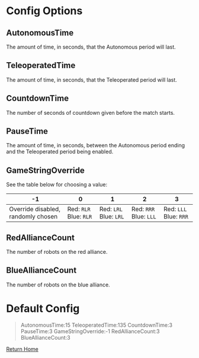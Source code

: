 # Config Options
## AutonomousTime
The amount of time, in seconds, that the Autonomous period will last.

## TeleoperatedTime
The amount of time, in seconds, that the Teleoperated period will last.

## CountdownTime
The number of seconds of countdown given before the match starts.

## PauseTime
The amount of time, in seconds, between the Autonomous period ending and the Teleoperated period being enabled.

## GameStringOverride
See the table below for choosing a value:

| -1 | 0 | 1 | 2 | 3 |
|---|---|---|---|---|
| Override disabled, randomly chosen | Red: `RLR` Blue: `RLR` | Red: `LRL` Blue: `LRL` | Red: `RRR` Blue: `LLL` | Red: `LLL` Blue: `RRR` |

## RedAllianceCount
The number of robots on the red alliance.

## BlueAllianceCount
The number of robots on the blue alliance.
  
# Default Config
>AutonomousTime:15
TeleoperatedTime:135
CountdownTime:3
PauseTime:3
GameStringOverride:-1
RedAllianceCount:3
BlueAllianceCount:3 

[Return Home](index.md)
